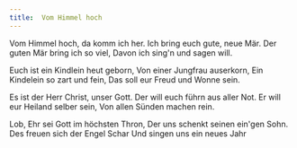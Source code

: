 ```yaml
---
title:  Vom Himmel hoch
---
```


Vom Himmel hoch, da komm ich her. Ich bring euch gute, neue Mär. Der guten Mär bring ich so viel, Davon ich sing'n und sagen will.

Euch ist ein Kindlein heut geborn, Von einer Jungfrau auserkorn, Ein Kindelein so zart und fein, Das soll eur Freud und Wonne sein.

Es ist der Herr Christ, unser Gott. Der will euch führn aus aller Not. Er will eur Heiland selber sein, Von allen Sünden machen rein.

Lob, Ehr sei Gott im höchsten Thron, Der uns schenkt seinen ein'gen Sohn. Des freuen sich der Engel Schar Und singen uns ein neues Jahr

